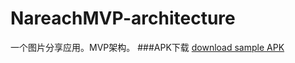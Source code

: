 # NareachMVP-architecture
一个图片分享应用。MVP架构。
###APK下载
[download sample APK](https://github.com/shunfayang/NareachMVP-architecture/blob/develop/files/nareach_MVP.apk?raw=true)
